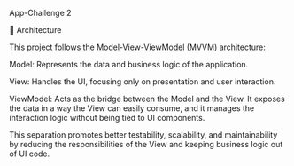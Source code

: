 App-Challenge 2 

🧱 Architecture

This project follows the Model-View-ViewModel (MVVM) architecture:

Model: Represents the data and business logic of the application.

View: Handles the UI, focusing only on presentation and user interaction.

ViewModel: Acts as the bridge between the Model and the View. It exposes the data in a way the View can easily consume, and it manages the interaction logic without being tied to UI components.

This separation promotes better testability, scalability, and maintainability by reducing the responsibilities of the View and keeping business logic out of UI code.
